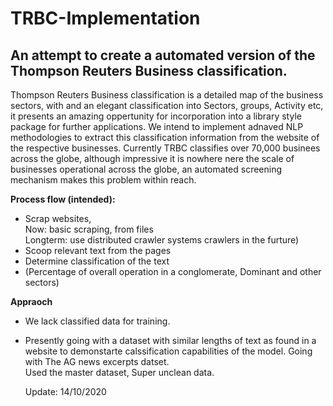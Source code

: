 # TRBC-Implementation <br>
## An attempt to create a automated version of the Thompson Reuters Business classification.<br>

Thompson Reuters Business classification is a detailed map of the business sectors, with and an elegant classification into Sectors, groups, Activity etc, it presents an amazing oppertunity for incorporation into a library style package for further applications. We intend to implement adnaved NLP methodologies to extract this classification information from the website of the respective businesses. Currently TRBC classifies over 70,000 businees across the globe, although impressive it is nowhere nere the scale of businesses operational across the globe, an automated screening mechanism makes this problem within reach.

**Process flow (intended):** <br>
- Scrap websites, <br>
  Now: basic scraping, from files <br>
  Longterm: use distributed crawler systems crawlers in the furture) <br>
- Scoop relevant text from the pages <br>
- Determine classification of the text <br>
- (Percentage of overall operation in a conglomerate, Dominant and other sectors) <br>


**Appraoch** <br>
- We lack classified data for training. <br>
- Presently going with a dataset with similar lengths of text as found in a website to demonstarte calssification capabilities of the model.
   Going with The AG news excerpts datset. <br>
   Used the master dataset, Super unclean data.<br>
   
   
   Update: 14/10/2020
